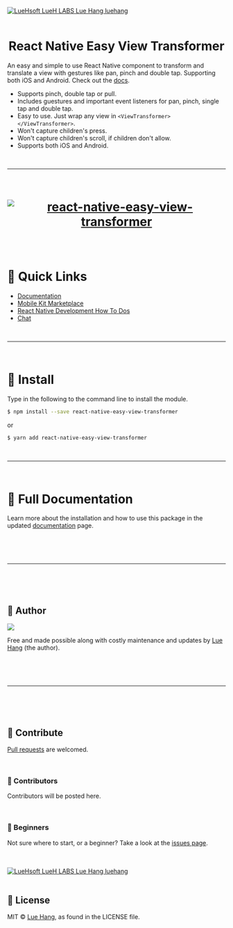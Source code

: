 <a href="https://luehangs.site"><img src="https://luehangs.site/images/lh-blog-strip.jpg" alt="LueHsoft LueH LABS Lue Hang luehang"/></a>
<br/>
<br/>

<h1 align="center">
    React Native Easy View Transformer
</h1>

An easy and simple to use React Native component to transform and translate a view with gestures like pan, pinch and double tap.  Supporting both iOS and Android.  Check out the [docs](https://www.luehangs.site/lue_hang/projects/react-native-easy-view-transformer).

- Supports pinch, double tap or pull.
- Includes guestures and important event listeners for pan, pinch, single tap and double tap.
- Easy to use.  Just wrap any view in `<ViewTransformer></ViewTransformer>`.
- Won't capture children's press.
- Won't capture children's scroll, if children don't allow.
- Supports both iOS and Android.

<br/>

---
<br/>

<h1 align="center">
    <a href="https://www.luehangs.site/lue_hang/projects/react-native-easy-view-transformer">
        <img src="https://www.luehangs.site/videos/react-native-easy-view-transformer-demo.gif" alt="react-native-easy-view-transformer"/>
    </a>
</h1>

<br/>
<br/>

# :link: Quick Links
- [Documentation](https://www.luehangs.site/lue_hang/projects/react-native-easy-view-transformer)
- [Mobile Kit Marketplace](https://luehangs.site/marketplace/mobile-development)
- [React Native Development How To Dos](https://luehangs.site/blogs/react-native-development)
- [Chat](https://luehangs.site)

<br/>

---
<br/>

# :gem: Install

Type in the following to the command line to install the module.

```bash
$ npm install --save react-native-easy-view-transformer
```

or

```bash
$ yarn add react-native-easy-view-transformer
```

<br/>

---
<br/>

# :book: Full Documentation

<p>Learn more about the installation and how to use this package in the updated <a href="https://www.luehangs.site/lue_hang/projects/react-native-easy-view-transformer" target="_blank">documentation</a> page.</p>

<br/>
<br/>
<br/>

---
<br/>
<br/>
<br/>

## :santa: Author

<a href="https://www.facebook.com/lue.hang">
<img src="https://www.luehangs.site/images/lue-hang2018-circle-150px.png"/>
</a>

Free and made possible along with costly maintenance and updates by [Lue Hang](https://www.facebook.com/lue.hang) (the author).

<br/>
<br/>
<br/>

---
<br/>
<br/>
<br/>

## :clap: Contribute

[Pull requests](https://github.com/Luehang/react-native-easy-view-transformer/pulls) are welcomed.

<br/>

### :tophat: Contributors

Contributors will be posted here.

<br/>

### :baby: Beginners

Not sure where to start, or a beginner? Take a look at the [issues page](https://github.com/Luehang/react-native-easy-view-transformer/issues).

<br/>
<br/>
<a href="https://luehangs.site/marketplace/product/RN%20Posting%20Demo%20App%20Kit"><img src="https://luehangs.site/images/lh-mobile-strip.jpg" alt="LueHsoft LueH LABS Lue Hang luehang"/></a>
<br/>
<br/>

## :page_facing_up: License

MIT © [Lue Hang](https://luehangs.site), as found in the LICENSE file.
